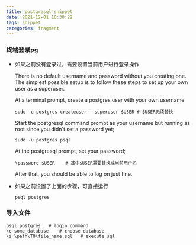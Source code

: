 ```yaml
---
title: postgresql snippet
date: 2021-12-01 10:30:22
tags: snippet
categories: fragment
---
```




### 终端登录pg

- 如果之前没有登录过，需要设置当前用户进行登录操作

  There is no default username and password without you creating one. The simplest possible setup is to follow these steps to set up your own user as a superuser.

  At a terminal prompt, create a postgres user with your own username

  ```
  sudo -u postgres createuser --superuser $USER	# $USER无须替换
  ```

  Start the postgresql command prompt as your username but running as root since you didn't set a password yet;

  ```
  sudo -u postgres psql
  ```

  At the postgresql prompt, set your password;

  ```
  \password $USER    # 其中$USER需要替换成当前用户名
  ```

  After that, you should be able to log on just fine.



- 如果之前设置了上面的步骤，可直接运行

  ```、
  psql postgres
  ```

  

### 导入文件

```shell
psql postgres	# login command
\c some_database	# choose database
\i \path\TO\file_name.sql	# execute sql
```
